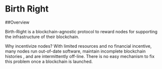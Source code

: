 # Birth Right
##Overview

Birth-Right is a blockchain-agnostic protocol to reward nodes for supporting the infrastructure of their blockchain.

Why incentivize nodes? With limited resources and no financial incentive, many nodes run out-of-date software, maintain incomplete blockchain histories , and are intermittently off-line. There is no easy mechanism to fix this problem once a blockchain is launched.
